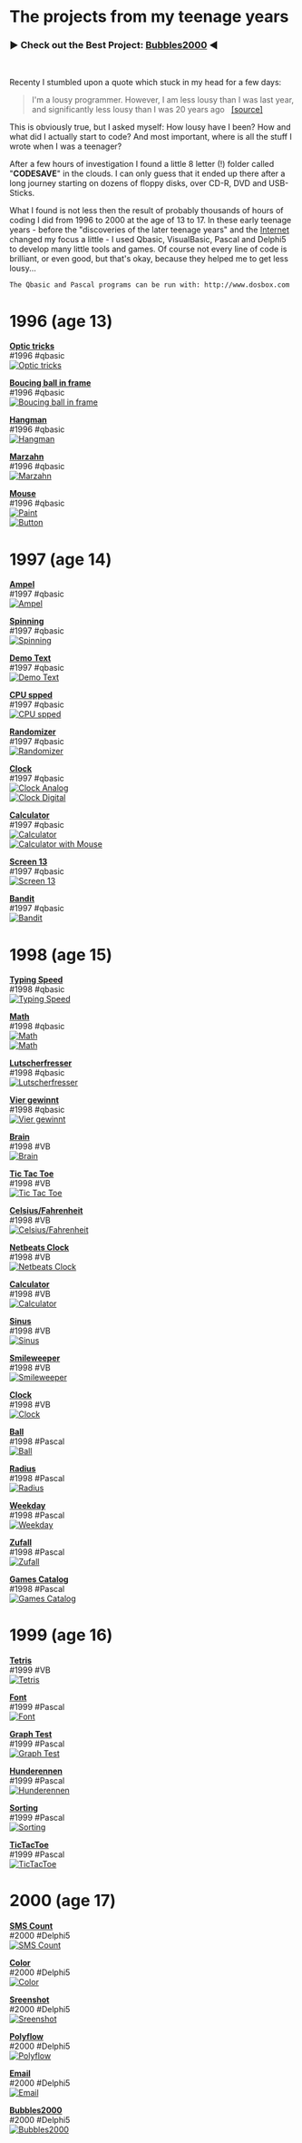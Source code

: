 # The projects from my teenage years

### :arrow_forward: Check out the Best Project: [Bubbles2000](/delphi/2000_bubbles "Bubbles2000") :arrow_backward:

<br>

Recenty I stumbled upon a quote which stuck in my head for a few days:

<blockquote>
I'm a lousy programmer. However, I am less lousy than I was last year, and significantly less lousy than I was 20 years ago &#160;
<a href="http://www.hanselman.com/blog/YouAreNotYourCode.aspx" target="_blank">[source]</a>
</blockquote>

<p>
This is obviously true, but I asked myself: How lousy have I been? 
How and what did I actually start to code? 
And most important, where is all the stuff I wrote when I was a teenager? 
</p>

<p>
After a few hours of investigation I found a little 8 letter (!) folder called "<b>CODESAVE</b>" in the clouds. 
I can only guess that it ended up there after a long journey starting on dozens of floppy disks, over CD-R, DVD and USB-Sticks. 
</p>

<p>
What I found is not less then the result of probably thousands of hours of coding I did from 1996 to 2000 at the age of 13 to 17. In these early teenage years - before the "discoveries of the later teenage years" and the <a href="/evolution">Internet</a> changed my focus a little - I used Qbasic, VisualBasic, Pascal and Delphi5 to develop many little tools and games. Of course not every line of code is brilliant, or even good, but that's okay, because they helped me to get less lousy...
</p>


```
The Qbasic and Pascal programs can be run with: http://www.dosbox.com
```


# 1996 (age 13)
<b><a href="https://github.com/madmaxmatze/coding90s/tree/master/qbasic/1996_optik" title="Optic tricks" target="_blank">
	Optic tricks
</a></b><br>
#1996 #qbasic<br>
<a href="https://github.com/madmaxmatze/coding90s/tree/master/qbasic/1996_optik" title="Optic tricks" target="_blank">
	<img alt="Optic tricks" src="https://raw.github.com/madmaxmatze/coding90s/master/qbasic/1996_optik/1996_optik.png" />
</a>



<b><a href="https://github.com/madmaxmatze/coding90s/tree/master/qbasic/1996_ball_bouncing" title="Boucing ball in frame" target="_blank">
	Boucing ball in frame
</a></b><br>
#1996 #qbasic<br>
<a href="https://github.com/madmaxmatze/coding90s/tree/master/qbasic/1996_ball_bouncing" title="Boucing ball in frame" target="_blank">
	<img alt="Boucing ball in frame" src="https://raw.github.com/madmaxmatze/coding90s/master/qbasic/1996_ball_bouncing/ball.png" />
</a>



<b><a href="https://github.com/madmaxmatze/coding90s/tree/master/qbasic/1996_henman" title="Hangman" target="_blank">
	Hangman
</a></b><br>
#1996 #qbasic<br>
<a href="https://github.com/madmaxmatze/coding90s/tree/master/qbasic/1996_henman" title="Hangman" target="_blank">
	<img alt="Hangman" src="https://raw.github.com/madmaxmatze/coding90s/master/qbasic/1996_henman/henman.png" />
</a>



<b><a href="https://github.com/madmaxmatze/coding90s/tree/master/qbasic/1996_marzahn" title="Marzahn" target="_blank">
	Marzahn
</a></b><br>
#1996 #qbasic<br>
<a href="https://github.com/madmaxmatze/coding90s/tree/master/qbasic/1996_marzahn" title="Marzahn" target="_blank">
	<img alt="Marzahn" src="https://raw.github.com/madmaxmatze/coding90s/master/qbasic/1996_marzahn/marzahn.png" />
</a>



<b><a href="https://github.com/madmaxmatze/coding90s/tree/master/qbasic/1996_mouse" title="Mouse" target="_blank">
	Mouse
</a></b><br>
#1996 #qbasic<br>
<a href="https://github.com/madmaxmatze/coding90s/tree/master/qbasic/1996_mouse" title="Mouse" target="_blank">
<img alt="Paint" src="https://raw.github.com/madmaxmatze/coding90s/master/qbasic/1996_mouse/mal.png" /><br>
<img alt="Button" src="https://raw.github.com/madmaxmatze/coding90s/master/qbasic/1996_mouse/3d_button.png" />
</a>


# 1997 (age 14)
<b><a href="https://github.com/madmaxmatze/coding90s/tree/master/qbasic/1997_ampel" title="Ampel" target="_blank">
	Ampel
</a></b><br>
#1997 #qbasic<br>
<a href="https://github.com/madmaxmatze/coding90s/tree/master/qbasic/1997_ampel" title="Ampel" target="_blank">
	<img alt="Ampel" src="https://raw.github.com/madmaxmatze/coding90s/master/qbasic/1997_ampel/1997_ampel.png" />
</a>



<b><a href="https://github.com/madmaxmatze/coding90s/tree/master/qbasic/1997_drehen" title="Spinning" target="_blank">
	Spinning
</a></b><br>
#1997 #qbasic<br>
<a href="https://github.com/madmaxmatze/coding90s/tree/master/qbasic/1997_drehen" title="Spinning" target="_blank">
	<img alt="Spinning" src="https://raw.github.com/madmaxmatze/coding90s/master/qbasic/1997_drehen/1998_qbasic_flying_spinning_object.png" />
</a>



<b><a href="https://github.com/madmaxmatze/coding90s/tree/master/qbasic/1997_demotext" title="Demo Text" target="_blank">
	Demo Text
</a></b><br>
#1997 #qbasic<br>
<a href="https://github.com/madmaxmatze/coding90s/tree/master/qbasic/1997_demotext" title="Demo Text" target="_blank">
	<img alt="Demo Text" src="https://raw.github.com/madmaxmatze/coding90s/master/qbasic/1997_demotext/demotext.png" />
</a>



<b><a href="https://github.com/madmaxmatze/coding90s/tree/master/qbasic/1997_cpuspeed" title="CPU spped" target="_blank">
	CPU spped
</a></b><br>
#1997 #qbasic<br>
<a href="https://github.com/madmaxmatze/coding90s/tree/master/qbasic/1997_cpuspeed" title="CPU spped" target="_blank">
	<img alt="CPU spped" src="https://raw.github.com/madmaxmatze/coding90s/master/qbasic/1997_cpuspeed/cpu_speed.png" />
</a>



<b><a href="https://github.com/madmaxmatze/coding90s/tree/master/qbasic/1997_randomizer" title="Randomizer" target="_blank">
	Randomizer
</a></b><br>
#1997 #qbasic<br>
<a href="https://github.com/madmaxmatze/coding90s/tree/master/qbasic/1997_randomizer" title="Randomizer" target="_blank">
	<img alt="Randomizer" src="https://raw.github.com/madmaxmatze/coding90s/master/qbasic/1997_randomizer/zaehler2.png" />
</a>



<b><a href="https://github.com/madmaxmatze/coding90s/tree/master/qbasic/1997_uhr" title="Clock" target="_blank">
	Clock
</a></b><br>
#1997 #qbasic<br>
<a href="https://github.com/madmaxmatze/coding90s/tree/master/qbasic/1997_uhr" title="Clock" target="_blank">
<img alt="Clock Analog" src="https://raw.github.com/madmaxmatze/coding90s/master/qbasic/1997_uhr/screenshots/uhr1.png" /><br>
<img alt="Clock Digital" src="https://raw.github.com/madmaxmatze/coding90s/master/qbasic/1997_uhr/screenshots/uhr2.png" />
</a>



<b><a href="https://github.com/madmaxmatze/coding90s/tree/master/qbasic/1997_calc" title="Calculator" target="_blank">
	Calculator
</a></b><br>
#1997 #qbasic<br>
<a href="https://github.com/madmaxmatze/coding90s/tree/master/qbasic/1997_calc" title="Calculator" target="_blank">
<img alt="Calculator" src="https://raw.github.com/madmaxmatze/coding90s/master/qbasic/1997_calc/calc.png" /><br>
<img alt="Calculator with Mouse" src="https://raw.github.com/madmaxmatze/coding90s/master/qbasic/1997_calc/calc_with_mouse.png" />
</a>



<b><a href="https://github.com/madmaxmatze/coding90s/tree/master/qbasic/1997_screen13" title="Screen 13" target="_blank">
	Screen 13
</a></b><br>
#1997 #qbasic<br>
<a href="https://github.com/madmaxmatze/coding90s/tree/master/qbasic/1997_screen13" title="Screen 13" target="_blank">
	<img alt="Screen 13" src="https://raw.github.com/madmaxmatze/coding90s/master/qbasic/1997_screen13/screenshots/schoener1.png" />
</a>



<b><a href="https://github.com/madmaxmatze/coding90s/tree/master/qbasic/1997_bandit" title="Bandit" target="_blank">
	Bandit
</a></b><br>
#1997 #qbasic<br>
<a href="https://github.com/madmaxmatze/coding90s/tree/master/qbasic/1997_bandit" title="Bandit" target="_blank">
	<img alt="Bandit" src="https://raw.github.com/madmaxmatze/coding90s/master/qbasic/1997_bandit/1997_bandit.png" />
</a>


# 1998 (age 15)
<b><a href="https://github.com/madmaxmatze/coding90s/tree/master/qbasic/1998_tippen" title="Typing Speed" target="_blank">
	Typing Speed
</a></b><br>
#1998 #qbasic<br>
<a href="https://github.com/madmaxmatze/coding90s/tree/master/qbasic/1998_tippen" title="Typing Speed" target="_blank">
	<img alt="Typing Speed" src="https://raw.github.com/madmaxmatze/coding90s/master/qbasic/1998_tippen/1998_tippen.png" />
</a>



<b><a href="https://github.com/madmaxmatze/coding90s/tree/master/qbasic/1998_math" title="Math" target="_blank">
	Math
</a></b><br>
#1998 #qbasic<br>
<a href="https://github.com/madmaxmatze/coding90s/tree/master/qbasic/1998_math" title="Math" target="_blank">
	<img alt="Math" src="https://raw.github.com/madmaxmatze/coding90s/master/qbasic/1998_math/screenshots/sin.png" /><br>
   <img alt="Math" src="https://raw.github.com/madmaxmatze/coding90s/master/qbasic/1998_math/screenshots/kreis.png" />

</a>



<b><a href="https://github.com/madmaxmatze/coding90s/tree/master/qbasic/1998_lutscherfresser" title="Lutscherfresser" target="_blank">
	Lutscherfresser
</a></b><br>
#1998 #qbasic<br>
<a href="https://github.com/madmaxmatze/coding90s/tree/master/qbasic/1998_lutscherfresser" title="Lutscherfresser" target="_blank">
	<img alt="Lutscherfresser" src="https://raw.github.com/madmaxmatze/coding90s/master/qbasic/1998_lutscherfresser/screenshots/1997_qbasic_lutscherfresser_ingame.png" />
</a>



<b><a href="https://github.com/madmaxmatze/coding90s/tree/master/qbasic/1998_vier_gewinnt" title="Vier gewinnt" target="_blank">
	Vier gewinnt
</a></b><br>
#1998 #qbasic<br>
<a href="https://github.com/madmaxmatze/coding90s/tree/master/qbasic/1998_vier_gewinnt" title="Vier gewinnt" target="_blank">
	<img alt="Vier gewinnt" src="https://raw.github.com/madmaxmatze/coding90s/master/qbasic/1998_vier_gewinnt/vier.gif" />
</a>



<b><a href="https://github.com/madmaxmatze/coding90s/tree/master/visualbasic/1998_brain" title="Brain" target="_blank">
	Brain
</a></b><br>
#1998 #VB<br>
<a href="https://github.com/madmaxmatze/coding90s/tree/master/visualbasic/1998_brain" title="Brain" target="_blank">
	<img alt="Brain" src="https://raw.github.com/madmaxmatze/coding90s/master/visualbasic/1998_brain/brain.png" />
</a>



<b><a href="https://github.com/madmaxmatze/coding90s/tree/master/visualbasic/1998_tictac" title="Tic Tac Toe" target="_blank">
	Tic Tac Toe
</a></b><br>
#1998 #VB<br>
<a href="https://github.com/madmaxmatze/coding90s/tree/master/visualbasic/1998_tictac" title="Tic Tac Toe" target="_blank">
	<img alt="Tic Tac Toe" src="https://raw.github.com/madmaxmatze/coding90s/master/visualbasic/1998_tictac/ttt.png" />
</a>



<b><a href="https://github.com/madmaxmatze/coding90s/tree/master/visualbasic/1998_celfar" title="Celsius/Fahrenheit" target="_blank">
	Celsius/Fahrenheit
</a></b><br>
#1998 #VB<br>
<a href="https://github.com/madmaxmatze/coding90s/tree/master/visualbasic/1998_celfar" title="Celsius/Fahrenheit" target="_blank">
	<img alt="Celsius/Fahrenheit" src="https://raw.github.com/madmaxmatze/coding90s/master/visualbasic/1998_celfar/cel_far.png" />
</a>



<b><a href="https://github.com/madmaxmatze/coding90s/tree/master/visualbasic/1998_netbeats" title="Netbeats Clock" target="_blank">
	Netbeats Clock
</a></b><br>
#1998 #VB<br>
<a href="https://github.com/madmaxmatze/coding90s/tree/master/visualbasic/1998_netbeats" title="Netbeats Clock" target="_blank">
	<img alt="Netbeats Clock" src="https://raw.github.com/madmaxmatze/coding90s/master/visualbasic/1998_netbeats/beats.png" />
</a>



<b><a href="https://github.com/madmaxmatze/coding90s/tree/master/visualbasic/1998_rechner" title="Calculator" target="_blank">
	Calculator
</a></b><br>
#1998 #VB<br>
<a href="https://github.com/madmaxmatze/coding90s/tree/master/visualbasic/1998_rechner" title="Calculator" target="_blank">
	<img alt="Calculator" src="https://raw.github.com/madmaxmatze/coding90s/master/visualbasic/1998_rechner/rechner.png" />
</a>



<b><a href="https://github.com/madmaxmatze/coding90s/tree/master/visualbasic/1998_sinus" title="Sinus" target="_blank">
	Sinus
</a></b><br>
#1998 #VB<br>
<a href="https://github.com/madmaxmatze/coding90s/tree/master/visualbasic/1998_sinus" title="Sinus" target="_blank">
	<img alt="Sinus" src="https://raw.github.com/madmaxmatze/coding90s/master/visualbasic/1998_sinus/sin.png" />
</a>



<b><a href="https://github.com/madmaxmatze/coding90s/tree/master/visualbasic/1998_smileweeper" title="Smileweeper" target="_blank">
	Smileweeper
</a></b><br>
#1998 #VB<br>
<a href="https://github.com/madmaxmatze/coding90s/tree/master/visualbasic/1998_smileweeper" title="Smileweeper" target="_blank">
	<img alt="Smileweeper" src="https://raw.github.com/madmaxmatze/coding90s/master/visualbasic/1998_smileweeper/smileweeper.png" />
</a>



<b><a href="https://github.com/madmaxmatze/coding90s/tree/master/visualbasic/1998_uhr" title="Clock" target="_blank">
	Clock
</a></b><br>
#1998 #VB<br>
<a href="https://github.com/madmaxmatze/coding90s/tree/master/visualbasic/1998_uhr" title="Clock" target="_blank">
	<img alt="Clock" src="https://raw.github.com/madmaxmatze/coding90s/master/visualbasic/1998_uhr/uhr.png" />
</a>



<b><a href="https://github.com/madmaxmatze/coding90s/tree/master/pascal/1998_ball" title="Ball" target="_blank">
	Ball
</a></b><br>
#1998 #Pascal<br>
<a href="https://github.com/madmaxmatze/coding90s/tree/master/pascal/1998_ball" title="Ball" target="_blank">
	<img alt="Ball" src="https://raw.github.com/madmaxmatze/coding90s/master/pascal/1998_ball/1998_ball.png" />
</a>



<b><a href="https://github.com/madmaxmatze/coding90s/tree/master/pascal/1998_radius" title="Radius" target="_blank">
	Radius
</a></b><br>
#1998 #Pascal<br>
<a href="https://github.com/madmaxmatze/coding90s/tree/master/pascal/1998_radius" title="Radius" target="_blank">
	<img alt="Radius" src="https://raw.github.com/madmaxmatze/coding90s/master/pascal/1998_radius/1998_radius.png" />
</a>



<b><a href="https://github.com/madmaxmatze/coding90s/tree/master/pascal/1998_timedate" title="Weekday" target="_blank">
	Weekday
</a></b><br>
#1998 #Pascal<br>
<a href="https://github.com/madmaxmatze/coding90s/tree/master/pascal/1998_timedate" title="Weekday" target="_blank">
	<img alt="Weekday" src="https://raw.github.com/madmaxmatze/coding90s/master/pascal/1998_timedate/1998_pascal_getdate.png" />
</a>



<b><a href="https://github.com/madmaxmatze/coding90s/tree/master/pascal/1998_zufall" title="Zufall" target="_blank">
	Zufall
</a></b><br>
#1998 #Pascal<br>
<a href="https://github.com/madmaxmatze/coding90s/tree/master/pascal/1998_zufall" title="Zufall" target="_blank">
	<img alt="Zufall" src="https://raw.github.com/madmaxmatze/coding90s/master/pascal/1998_zufall/1998_zufall.png" />
</a>



<b><a href="https://github.com/madmaxmatze/coding90s/tree/master/pascal/1998_games_catalog" title="Games Catalog" target="_blank">
	Games Catalog
</a></b><br>
#1998 #Pascal<br>
<a href="https://github.com/madmaxmatze/coding90s/tree/master/pascal/1998_games_catalog" title="Games Catalog" target="_blank">
	<img alt="Games Catalog" src="https://raw.github.com/madmaxmatze/coding90s/master/pascal/1998_games_catalog/1998_pascal_games_catalog.png" />
</a>


# 1999 (age 16)
<b><a href="https://github.com/madmaxmatze/coding90s/tree/master/visualbasic/1999_tetris" title="Tetris" target="_blank">
	Tetris
</a></b><br>
#1999 #VB<br>
<a href="https://github.com/madmaxmatze/coding90s/tree/master/visualbasic/1999_tetris" title="Tetris" target="_blank">
	<img alt="Tetris" src="https://raw.github.com/madmaxmatze/coding90s/master/visualbasic/1999_tetris/tetris.png" />
</a>



<b><a href="https://github.com/madmaxmatze/coding90s/tree/master/pascal/1999_font" title="Font" target="_blank">
	Font
</a></b><br>
#1999 #Pascal<br>
<a href="https://github.com/madmaxmatze/coding90s/tree/master/pascal/1999_font" title="Font" target="_blank">
	<img alt="Font" src="https://raw.github.com/madmaxmatze/coding90s/master/pascal/1999_font/1999_fonts.png" />
</a>



<b><a href="https://github.com/madmaxmatze/coding90s/tree/master/pascal/1999_graph" title="Graph Test" target="_blank">
	Graph Test
</a></b><br>
#1999 #Pascal<br>
<a href="https://github.com/madmaxmatze/coding90s/tree/master/pascal/1999_graph" title="Graph Test" target="_blank">
	<img alt="Graph Test" src="https://raw.github.com/madmaxmatze/coding90s/master/pascal/1999_graph/1998_graph.png" />
</a>



<b><a href="https://github.com/madmaxmatze/coding90s/tree/master/pascal/1999_hunderennen" title="Hunderennen" target="_blank">
	Hunderennen
</a></b><br>
#1999 #Pascal<br>
<a href="https://github.com/madmaxmatze/coding90s/tree/master/pascal/1999_hunderennen" title="Hunderennen" target="_blank">
	<img alt="Hunderennen" src="https://raw.github.com/madmaxmatze/coding90s/master/pascal/1999_hunderennen/1999_pascal_hunde_randor_number_experiment.png" />
</a>



<b><a href="https://github.com/madmaxmatze/coding90s/tree/master/pascal/1999_sort" title="Sorting" target="_blank">
	Sorting
</a></b><br>
#1999 #Pascal<br>
<a href="https://github.com/madmaxmatze/coding90s/tree/master/pascal/1999_sort" title="Sorting" target="_blank">
	<img alt="Sorting" src="https://raw.github.com/madmaxmatze/coding90s/master/pascal/1999_sort/1999_sort_array.png" />
</a>



<b><a href="https://github.com/madmaxmatze/coding90s/tree/master/pascal/1999_tictactoe" title="TicTacToe" target="_blank">
	TicTacToe
</a></b><br>
#1999 #Pascal<br>
<a href="https://github.com/madmaxmatze/coding90s/tree/master/pascal/1999_tictactoe" title="TicTacToe" target="_blank">
	<img alt="TicTacToe" src="https://raw.github.com/madmaxmatze/coding90s/master/pascal/1999_tictactoe/1999_tictac.png" />
</a>


# 2000 (age 17)
<b><a href="https://github.com/madmaxmatze/coding90s/tree/master/delphi/2000_sms_count" title="SMS Count" target="_blank">
	SMS Count
</a></b><br>
#2000 #Delphi5<br>
<a href="https://github.com/madmaxmatze/coding90s/tree/master/delphi/2000_sms_count" title="SMS Count" target="_blank">
	<img alt="SMS Count" src="https://raw.github.com/madmaxmatze/coding90s/master/delphi/2000_sms_count/letter_count.png" />
</a>



<b><a href="https://github.com/madmaxmatze/coding90s/tree/master/delphi/2000_farben" title="Color" target="_blank">
	Color
</a></b><br>
#2000 #Delphi5<br>
<a href="https://github.com/madmaxmatze/coding90s/tree/master/delphi/2000_farben" title="Color" target="_blank">
	<img alt="Color" src="https://raw.github.com/madmaxmatze/coding90s/master/delphi/2000_farben/colors.png" />
</a>



<b><a href="https://github.com/madmaxmatze/coding90s/tree/master/delphi/2000_picturesave" title="Sreenshot" target="_blank">
	Sreenshot
</a></b><br>
#2000 #Delphi5<br>
<a href="https://github.com/madmaxmatze/coding90s/tree/master/delphi/2000_picturesave" title="Sreenshot" target="_blank">
	<img alt="Sreenshot" src="https://raw.github.com/madmaxmatze/coding90s/master/delphi/2000_picturesave/picturesave.png" />
</a>



<b><a href="https://github.com/madmaxmatze/coding90s/tree/master/delphi/2000_polyflow" title="Polyflow" target="_blank">
	Polyflow
</a></b><br>
#2000 #Delphi5<br>
<a href="https://github.com/madmaxmatze/coding90s/tree/master/delphi/2000_polyflow" title="Polyflow" target="_blank">
	<img alt="Polyflow" src="https://raw.github.com/madmaxmatze/coding90s/master/delphi/2000_polyflow/polyflow.png" />
</a>



<b><a href="https://github.com/madmaxmatze/coding90s/tree/master/delphi/2000_email" title="Email" target="_blank">
	Email
</a></b><br>
#2000 #Delphi5<br>
<a href="https://github.com/madmaxmatze/coding90s/tree/master/delphi/2000_email" title="Email" target="_blank">
	<img alt="Email" src="https://raw.github.com/madmaxmatze/coding90s/master/delphi/2000_email/mailclient.png" />
</a>



<b><a href="https://github.com/madmaxmatze/coding90s/tree/master/delphi/2000_bubbles" title="Bubbles2000" target="_blank">
	Bubbles2000
</a></b><br>
#2000 #Delphi5<br>
<a href="https://github.com/madmaxmatze/coding90s/tree/master/delphi/2000_bubbles" title="Bubbles2000" target="_blank">
	<img alt="Bubbles2000" src="https://raw.github.com/madmaxmatze/coding90s/master/delphi/2000_bubbles/screenshots/bubbles3.jpg" />
</a>
